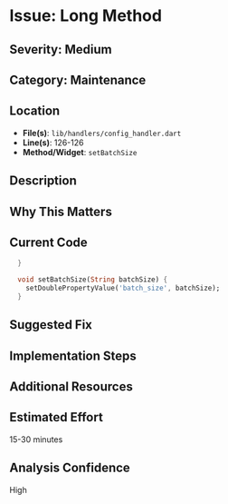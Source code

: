 # Issue: Long Method

## Severity: Medium

## Category: Maintenance

## Location
- **File(s)**: `lib/handlers/config_handler.dart`
- **Line(s)**: 126-126
- **Method/Widget**: `setBatchSize`

## Description


## Why This Matters


## Current Code
```dart
  }

  void setBatchSize(String batchSize) {
    setDoublePropertyValue('batch_size', batchSize);
  }

```

## Suggested Fix


## Implementation Steps


## Additional Resources


## Estimated Effort
15-30 minutes

## Analysis Confidence
High
